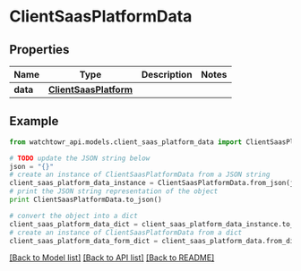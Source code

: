 # ClientSaasPlatformData


## Properties
Name | Type | Description | Notes
------------ | ------------- | ------------- | -------------
**data** | [**ClientSaasPlatform**](ClientSaasPlatform.md) |  | 

## Example

```python
from watchtowr_api.models.client_saas_platform_data import ClientSaasPlatformData

# TODO update the JSON string below
json = "{}"
# create an instance of ClientSaasPlatformData from a JSON string
client_saas_platform_data_instance = ClientSaasPlatformData.from_json(json)
# print the JSON string representation of the object
print ClientSaasPlatformData.to_json()

# convert the object into a dict
client_saas_platform_data_dict = client_saas_platform_data_instance.to_dict()
# create an instance of ClientSaasPlatformData from a dict
client_saas_platform_data_form_dict = client_saas_platform_data.from_dict(client_saas_platform_data_dict)
```
[[Back to Model list]](../README.md#documentation-for-models) [[Back to API list]](../README.md#documentation-for-api-endpoints) [[Back to README]](../README.md)


